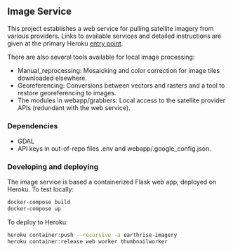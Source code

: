 
## Image Service

This project establishes a web service for pulling satellite imagery from
various providers. Links to available services and detailed instructions are given 
at the primary Heroku [entry point](http://earthrise-imagery.herokuapp.com).

There are also several tools available for local image processing: 
* Manual_reprocessing: Mosaicking and color correction for image tiles downloaded elsewhere.
* Georeferencing: Conversions between vectors and rasters and a tool to restore georeferencing to images.
* The modules in webapp/grabbers: Local access to the satellite provider APIs (redundant with the web service). 

### Dependencies 

* GDAL
* API keys in out-of-repo files .env and webapp/.google_config.json.

### Developing and deploying

The image service is based a containerized Flask web app, deployed on
Heroku. To test locally:

```bash
docker-compose build
docker-compose up
```

To deploy to Heroku:

```bash
heroku container:push --recursive -a earthrise-imagery
heroku container:release web worker thumbnailworker

```
